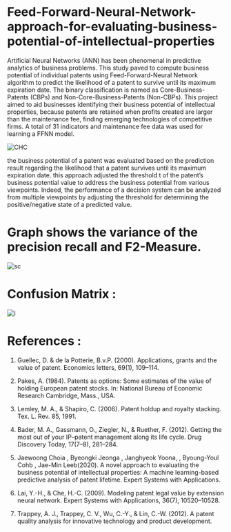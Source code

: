 # Feed-Forward-Neural-Network-approach-for-evaluating-business-potential-of-intellectual-properties

Artificial Neural Networks (ANN) has been phenomenal in predictive analytics of business problems. This study paved to compute business potential of individual patents using Feed-Forward-Neural Network algorithm to predict the likelihood of a patent to survive until its maximum expiration date. The binary classification is named as Core-Business-Patents (CBPs) and Non-Core-Business-Patents (Non-CBPs). This project aimed to aid businesses identifying their business potential of intellectual properties, because patents are retained when profits created are larger than the maintenance fee, finding emerging technologies of competitive firms. A total of 31 indicators and maintenance fee data was used for learning a FFNN model. 

![CHC](https://github.com/alsatwar/Feed-Forward-Neural-Network-approach-for-evaluating-business-potential-of-intellectual-properties/blob/master/Images/Untitled-1.png)

the business potential of a patent was evaluated based on the prediction result regarding the likelihood that a patent survives until its maximum expiration date. this approach adjusted the threshold t of the patent’s business potential value to address the business potential from various viewpoints. Indeed, the performance of a decision system can be analyzed from multiple viewpoints by adjusting the threshold for determining the positive/negative state of a predicted value. 
# Graph shows the variance of the precision recall and F2-Measure.

![sc](https://github.com/alsatwar/Feed-Forward-Neural-Network-approach-for-evaluating-business-potential-of-intellectual-properties/blob/master/Images/download%20(1).png)

# Confusion Matrix :
![i](https://github.com/alsatwar/Feed-Forward-Neural-Network-approach-for-evaluating-business-potential-of-intellectual-properties/blob/master/Images/0.7.png)

# References :
1.	Guellec, D. & de la Potterie, B.v.P. (2000). Applications, grants and the value of patent. Economics letters, 69(1), 109–114.

2.	Pakes, A. (1984). Patents as options: Some estimates of the value of holding European patent stocks. In: National Bureau of Economic Research Cambridge, Mass., USA.

3.	Lemley, M. A., & Shapiro, C. (2006). Patent holdup and royalty stacking. Tex. L. Rev. 85, 1991.

4.	Bader, M. A., Gassmann, O., Ziegler, N., & Ruether, F. (2012). Getting the most out of your IP–patent management along its life cycle. Drug Discovery Today, 17(7–8), 281–284.

5.	Jaewoong Choia , Byeongki Jeonga , Janghyeok Yoona, , Byoung-Youl Cohb , Jae-Min Leeb(2020). A novel approach to evaluating the business potential of intellectual properties: A machine learning-based predictive analysis of patent lifetime. Expert Systems with Applications.

6.	Lai, Y.-H., & Che, H.-C. (2009). Modeling patent legal value by extension neural network. Expert Systems with Applications, 36(7), 10520–10528.

7.	Trappey, A. J., Trappey, C. V., Wu, C.-Y., & Lin, C.-W. (2012). A patent quality analysis for innovative technology and product development. 
